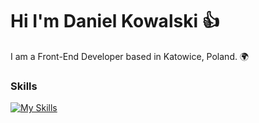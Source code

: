 Hi I'm Daniel Kowalski 👍
========================================================================================================================================

I am a Front-End Developer based in Katowice, Poland. 🌍
<br/>

### Skills

[![My Skills](https://skillicons.dev/icons?i=html,css,js,tailwind,react,redux,ai,ps)](https://skillicons.dev)
